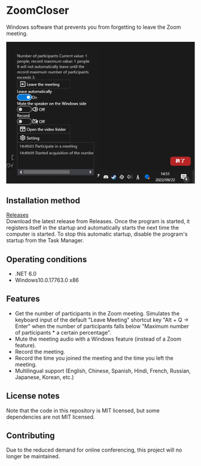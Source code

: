 # ZoomCloser

Windows software that prevents you from forgetting to leave the Zoom meeting.

![Sample](Example.png)

## Installation method

[Releases](https://github.com/34j/ZoomCloser/releases)  
Download the latest release from Releases. Once the program is started, it registers itself in the startup and automatically starts the next time the computer is started.
To stop this automatic startup, disable the program's startup from the Task Manager.

## Operating conditions

-   .NET 6.0
-   Windows10.0.17763.0 x86

## Features

-   Get the number of participants in the Zoom meeting. Simulates the keyboard input of the default "Leave Meeting" shortcut key "Alt + Q → Enter" when the number of participants falls below "Maximum number of participants \* a certain percentage".
-   Mute the meeting audio with a Windows feature (instead of a Zoom feature).
-   Record the meeting.
-   Record the time you joined the meeting and the time you left the meeting.
-   Multilingual support (English, Chinese, Spanish, Hindi, French, Russian, Japanese, Korean, etc.)

## License notes

Note that the code in this repository is MIT licensed, but some dependencies are not MIT licensed.

## Contributing

Due to the reduced demand for online conferencing, this project will no longer be maintained.